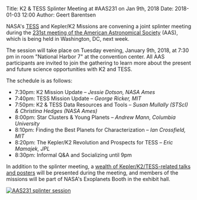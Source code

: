 Title: K2 & TESS Splinter Meeting at #AAS231 on Jan 9th, 2018
Date: 2018-01-03 12:00
Author: Geert Barentsen

NASA's [TESS](https://tess.gsfc.nasa.gov) and Kepler/K2 Missions
are convening a joint splinter meeting during the
[231st meeting of the American Astronomical Society](http://aas.org/meetings/aas231) (AAS),
which is being held in Washington, DC, next week.

The session will take place on Tuesday evening, January 9th, 2018,
at 7:30 pm in room "National Harbor 7" at the convention center.
All AAS participants are invited to join the gathering to learn more
about the present and future science opportunities with K2 and TESS.

The schedule is as follows:

 - 7:30pm: K2 Mission Update – <i>Jessie Dotson, NASA Ames</i>
 - 7:40pm: TESS Mission Update – <i>George Ricker, MIT</i>
 - 7:50pm: K2 & TESS Data Resources and Tools –
   <i>Susan Mullally (STScI) & Christina Hedges (NASA Ames)</i>
 - 8:00pm: Star Clusters & Young Planets – <i>Andrew Mann, Columbia University</i>
 - 8:10pm: Finding the Best Planets for Characterization –
   <i>Ian Crossfield, MIT</i>
 - 8:20pm: The Kepler/K2 Revolution and Prospects for TESS – <i>Eric Mamajek, JPL</i>
 - 8:30pm: Informal Q&A and Socializing until 9pm

In addition to the splinter meeting, a [wealth of Kepler/K2/TESS-related
talks and posters](keplerk2-at-the-aas-231-january-2018-washington-dc.html)
will be presented during the meeting,
and members of the missions will be part of NASA's Exoplanets Booth in the exhibit hall.

<a href='images/news/aas231-splinter-meeting.jpg'><img src='images/news/aas231-splinter-meeting.jpg' alt="AAS231 splinter session" class='img-responsive'></a>
